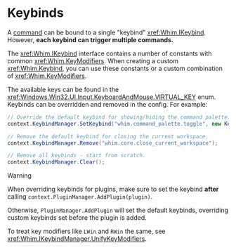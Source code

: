 # Keybinds

A [command](commands.md) can be bound to a single "keybind" <xref:Whim.IKeybind>. However, **each keybind can trigger multiple commands.**

The <xref:Whim.IKeybind> interface contains a number of constants with common <xref:Whim.KeyModifiers>. When creating a custom <xref:Whim.Keybind>, you can use these constants or a custom combination of <xref:Whim.KeyModifiers>.

The available keys can be found in the <xref:Windows.Win32.UI.Input.KeyboardAndMouse.VIRTUAL_KEY> enum.
Keybinds can be overridden and removed in the config. For example:

```csharp
// Override the default keybind for showing/hiding the command palette.
context.KeybindManager.SetKeybind("whim.command_palette.toggle", new Keybind(IKeybind.WinAlt, VIRTUAL_KEY.VK_P));

// Remove the default keybind for closing the current workspace.
context.KeybindManager.Remove("whim.core.close_current_workspace");

// Remove all keybinds - start from scratch.
context.KeybindManager.Clear();
```

> [!WARNING]
> When overriding keybinds for plugins, make sure to set the keybind **after** calling `context.PluginManager.AddPlugin(plugin)`.
>
> Otherwise, `PluginManager.AddPlugin` will set the default keybinds, overriding custom keybinds set before the plugin is added.

To treat key modifiers like `LWin` and `RWin` the same, see <xref:Whim.IKeybindManager.UnifyKeyModifiers>.
